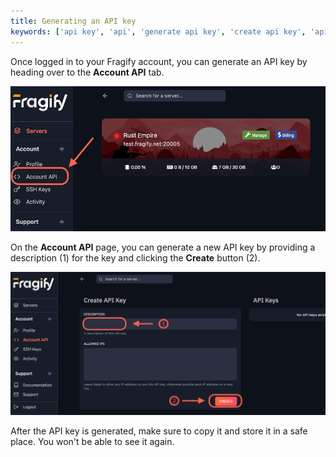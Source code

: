 ```yaml
---
title: Generating an API key
keywords: ['api key', 'api', 'generate api key', 'create api key', 'api key management']
---
```


Once logged in to your Fragify account, you can generate an API key by heading over to the **Account API** tab.

![Account API](../images/account-api-button.png)

On the **Account API** page, you can generate a new API key by providing a description (1) for the key and clicking the **Create** button (2).

![Create API key](../images/create-api-key.png)

After the API key is generated, make sure to copy it and store it in a safe place. You won't be able to see it again.
